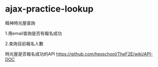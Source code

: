 # ajax-practice-lookup
精神時光屋查詢

1.用email查詢是否有報名成功

2.查詢目前報名人數

時光屋是否報名成功的API
https://github.com/hexschool/TheF2E/wiki/API-DOC
